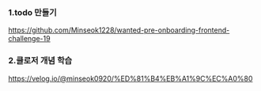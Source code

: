 ### 1.todo 만들기

https://github.com/Minseok1228/wanted-pre-onboarding-frontend-challenge-19

### 2.클로저 개념 학습

https://velog.io/@minseok0920/%ED%81%B4%EB%A1%9C%EC%A0%80
